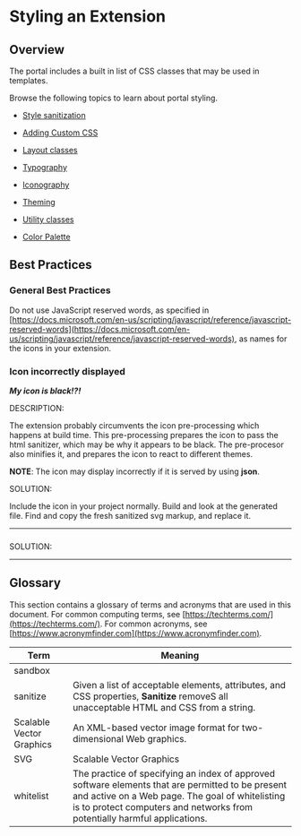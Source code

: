 
<a name="styling-an-extension"></a>
# Styling an Extension

<a name="styling-an-extension-overview"></a>
## Overview

The portal includes a built in list of CSS classes that may be used in templates.

Browse the following topics to learn about portal styling.

* [Style sanitization](top-style-guide-html-css-sanitization.md)

* [Adding Custom CSS](top-style-guide-custom-css.md)

* [Layout classes](portalfx-blades-layout.md)

* [Typography](top-style-guide-typography.md)

* [Iconography](top-style-guide-iconography.md)

* [Theming](top-style-guide-theming.md)

* [Utility classes](top-style-guide-utility-classes.md)

* [Color Palette](top-style-guide-color-palette.md)


<!--
 gitdown": "include-file", "file": "../templates/portalfx-extensions-bp-style-guide.md"}
-->


<a name="styling-an-extension-best-practices"></a>
## Best Practices

<a name="styling-an-extension-best-practices-general-best-practices"></a>
### General Best Practices

Do not use JavaScript reserved words, as specified in [https://docs.microsoft.com/en-us/scripting/javascript/reference/javascript-reserved-words](https://docs.microsoft.com/en-us/scripting/javascript/reference/javascript-reserved-words), as names for the icons in your extension.



<a name="styling-an-extension-best-practices-icon-incorrectly-displayed"></a>
### Icon incorrectly displayed

***My icon is black!?!***

DESCRIPTION:

The extension  probably circumvents the  icon pre-processing which happens at build time. This pre-processing  prepares the icon to pass the  html sanitizer, which may be why it appears to be black.  The pre-procesor also minifies it, and prepares the icon to react to different themes. 

**NOTE**: The icon may display incorrectly if it is served by using **json**.

SOLUTION: 

Include the icon in your project normally. Build and  look at the generated file.  Find and copy the  fresh sanitized svg markup, and replace it.

* * *
 
<a name="styling-an-extension-best-practices-"></a>
### 

SOLUTION:

* * *

<a name="styling-an-extension-glossary"></a>
## Glossary

 This section contains a glossary of terms and acronyms that are used in this document. For common computing terms, see [https://techterms.com/](https://techterms.com/). For common acronyms, see [https://www.acronymfinder.com](https://www.acronymfinder.com).

| Term                 | Meaning |
| ---                  | --- |
| sandbox | |
| sanitize             | Given a list of acceptable elements, attributes, and CSS properties, **Sanitize** removeS all unacceptable HTML and CSS from a string.  |
| Scalable Vector Graphics | An XML-based vector image format for two-dimensional Web graphics. |
| SVG | Scalable Vector Graphics |
| whitelist | The practice of specifying an index of approved software elements  that are permitted to be present and active on a Web page. The goal of whitelisting is to protect computers and networks from potentially harmful applications.  |

